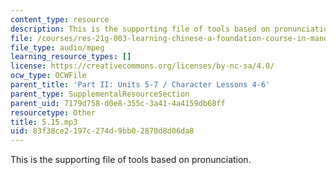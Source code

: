 ```yaml
---
content_type: resource
description: This is the supporting file of tools based on pronunciation.
file: /courses/res-21g-003-learning-chinese-a-foundation-course-in-mandarin-spring-2011/83f38ce2197c274d9bb02870d8d06da8_5.15.mp3
file_type: audio/mpeg
learning_resource_types: []
license: https://creativecommons.org/licenses/by-nc-sa/4.0/
ocw_type: OCWFile
parent_title: 'Part II: Units 5-7 / Character Lessons 4-6'
parent_type: SupplementalResourceSection
parent_uid: 7179d758-d0e8-355c-3a41-4a4159db68ff
resourcetype: Other
title: 5.15.mp3
uid: 83f38ce2-197c-274d-9bb0-2870d8d06da8
---
```

This is the supporting file of tools based on pronunciation.